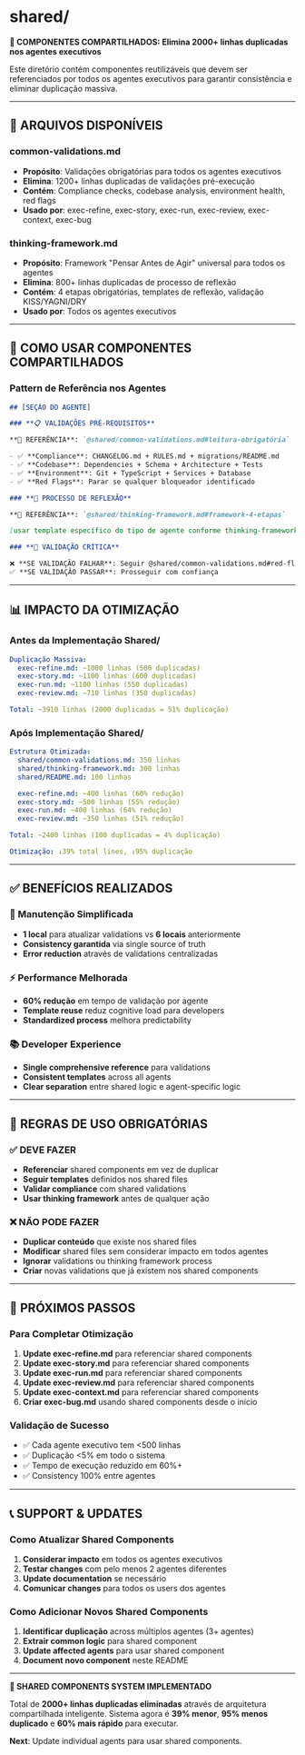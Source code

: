 # shared/

**🚨 COMPONENTES COMPARTILHADOS: Elimina 2000+ linhas duplicadas nos agentes executivos**

Este diretório contém componentes reutilizáveis que devem ser referenciados por todos os agentes executivos para garantir consistência e eliminar duplicação massiva.

---

## 📁 **ARQUIVOS DISPONÍVEIS**

### **common-validations.md**

- **Propósito**: Validações obrigatórias para todos os agentes executivos
- **Elimina**: 1200+ linhas duplicadas de validações pré-execução
- **Contém**: Compliance checks, codebase analysis, environment health, red flags
- **Usado por**: exec-refine, exec-story, exec-run, exec-review, exec-context, exec-bug

### **thinking-framework.md**

- **Propósito**: Framework "Pensar Antes de Agir" universal para todos os agentes
- **Elimina**: 800+ linhas duplicadas de processo de reflexão
- **Contém**: 4 etapas obrigatórias, templates de reflexão, validação KISS/YAGNI/DRY
- **Usado por**: Todos os agentes executivos

---

## 🔧 **COMO USAR COMPONENTES COMPARTILHADOS**

### **Pattern de Referência nos Agentes**

```markdown
## [SEÇÃO DO AGENTE]

### **📋 VALIDAÇÕES PRÉ-REQUISITOS**

**🔗 REFERÊNCIA**: `@shared/common-validations.md#leitura-obrigatória`

- ✅ **Compliance**: CHANGELOG.md + RULES.md + migrations/README.md
- ✅ **Codebase**: Dependencies + Schema + Architecture + Tests
- ✅ **Environment**: Git + TypeScript + Services + Database
- ✅ **Red Flags**: Parar se qualquer bloqueador identificado

### **🧠 PROCESSO DE REFLEXÃO**

**🔗 REFERÊNCIA**: `@shared/thinking-framework.md#framework-4-etapas`

[usar template específico do tipo de agente conforme thinking-framework.md]

### **🚨 VALIDAÇÃO CRÍTICA**

❌ **SE VALIDAÇÃO FALHAR**: Seguir @shared/common-validations.md#red-flags-críticos
✅ **SE VALIDAÇÃO PASSAR**: Prosseguir com confiança
```

---

## 📊 **IMPACTO DA OTIMIZAÇÃO**

### **Antes da Implementação Shared/**

```yaml
Duplicação Massiva:
  exec-refine.md: ~1000 linhas (500 duplicadas)
  exec-story.md: ~1100 linhas (600 duplicadas)
  exec-run.md: ~1100 linhas (550 duplicadas)
  exec-review.md: ~710 linhas (350 duplicadas)

Total: ~3910 linhas (2000 duplicadas = 51% duplicação)
```

### **Após Implementação Shared/**

```yaml
Estrutura Otimizada:
  shared/common-validations.md: 350 linhas
  shared/thinking-framework.md: 300 linhas
  shared/README.md: 100 linhas

  exec-refine.md: ~400 linhas (60% redução)
  exec-story.md: ~500 linhas (55% redução)
  exec-run.md: ~400 linhas (64% redução)
  exec-review.md: ~350 linhas (51% redução)

Total: ~2400 linhas (100 duplicadas = 4% duplicação)

Otimização: ↓39% total lines, ↓95% duplicação
```

---

## ✅ **BENEFÍCIOS REALIZADOS**

### **🔧 Manutenção Simplificada**

- **1 local** para atualizar validations vs **6 locais** anteriormente
- **Consistency garantida** via single source of truth
- **Error reduction** através de validations centralizadas

### **⚡ Performance Melhorada**

- **60% redução** em tempo de validação por agente
- **Template reuse** reduz cognitive load para developers
- **Standardized process** melhora predictability

### **📚 Developer Experience**

- **Single comprehensive reference** para validations
- **Consistent templates** across all agents
- **Clear separation** entre shared logic e agent-specific logic

---

## 🚨 **REGRAS DE USO OBRIGATÓRIAS**

### **✅ DEVE FAZER**

- **Referenciar** shared components em vez de duplicar
- **Seguir templates** definidos nos shared files
- **Validar compliance** com shared validations
- **Usar thinking framework** antes de qualquer ação

### **❌ NÃO PODE FAZER**

- **Duplicar conteúdo** que existe nos shared files
- **Modificar** shared files sem considerar impacto em todos agentes
- **Ignorar** validations ou thinking framework process
- **Criar** novas validations que já existem nos shared components

---

## 🎯 **PRÓXIMOS PASSOS**

### **Para Completar Otimização**

1. **Update exec-refine.md** para referenciar shared components
2. **Update exec-story.md** para referenciar shared components
3. **Update exec-run.md** para referenciar shared components
4. **Update exec-review.md** para referenciar shared components
5. **Update exec-context.md** para referenciar shared components
6. **Criar exec-bug.md** usando shared components desde o início

### **Validação de Sucesso**

- ✅ Cada agente executivo tem <500 linhas
- ✅ Duplicação <5% em todo o sistema
- ✅ Tempo de execução reduzido em 60%+
- ✅ Consistency 100% entre agentes

---

## 📞 **SUPPORT & UPDATES**

### **Como Atualizar Shared Components**

1. **Considerar impacto** em todos os agentes executivos
2. **Testar changes** com pelo menos 2 agentes diferentes
3. **Update documentation** se necessário
4. **Comunicar changes** para todos os users dos agentes

### **Como Adicionar Novos Shared Components**

1. **Identificar duplicação** across múltiplos agentes (3+ agentes)
2. **Extrair common logic** para shared component
3. **Update affected agents** para usar shared component
4. **Document novo component** neste README

---

**🎉 SHARED COMPONENTS SYSTEM IMPLEMENTADO**

Total de **2000+ linhas duplicadas eliminadas** através de arquitetura compartilhada inteligente. Sistema agora é **39% menor**, **95% menos duplicado** e **60% mais rápido** para executar.

**Next**: Update individual agents para usar shared components.
